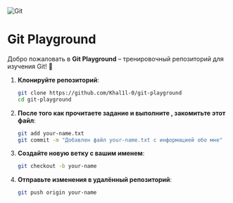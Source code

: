 ![Git](https://media2.dev.to/dynamic/image/width=1000,height=420,fit=cover,gravity=auto,format=auto/https%3A%2F%2Fdev-to-uploads.s3.amazonaws.com%2Fuploads%2Farticles%2Fqdvtd6rxe9ljmsmttkzv.png)
# Git Playground

Добро пожаловать в **Git Playground** – тренировочный репозиторий для изучения Git! 🚀

1. **Клонируйте репозиторий**:
   ```bash
   git clone https://github.com/Khal1l-0/git-playground
   cd git-playground
   ```
2. **После того как прочитаете задание и выполните , закомитьте этот файл**:
   ```bash
   git add your-name.txt
   git commit -m "Добавлен файл your-name.txt с информацией обо мне"
   ```
3. **Создайте новую ветку с вашим именем**:
   ```bash
   git checkout -b your-name
   ```
4. **Отправьте изменения в удалённый репозиторий**:
   ```bash
   git push origin your-name
   ```

